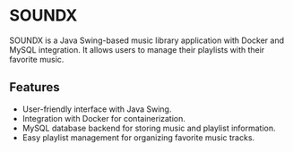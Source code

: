 # SOUNDX

SOUNDX is a Java Swing-based music library application with Docker and MySQL integration. It allows users to manage their playlists with their favorite music.

## Features

- User-friendly interface with Java Swing.
- Integration with Docker for containerization.
- MySQL database backend for storing music and playlist information.
- Easy playlist management for organizing favorite music tracks.
